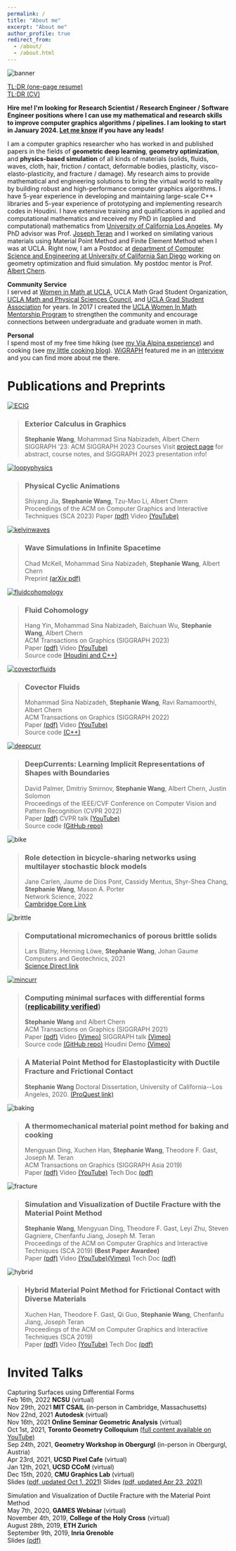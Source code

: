 ```yaml
---
permalink: /
title: "About me"
excerpt: "About me"
author_profile: true
redirect_from: 
  - /about/
  - /about.html
---
```


![banner](/images/Banner2023Dec.gif)


[TL;DR (one-page resume)](/files/Resume_Stephanie_Wang.pdf)   
[TL;DR (CV)](/files/CV_Stephanie_Wang.pdf)  

**Hire me! I'm looking for Research Scientist / Research Engineer / Software Engineer positions where I can use my mathematical and research skills to improve computer graphics algorithms / pipelines. I am looking to start in January 2024. [Let me know](mailto:evast+job@g.ucla.edu) if you have any leads!**

I am a computer graphics researcher who has worked in and published papers in the fields of **geometric deep learning**, **geometry optimization**, and **physics-based simulation** of all kinds of materials (solids, fluids, waves, cloth, hair, friction / contact, deformable bodies, plasticity, visco-elasto-plasticity, and fracture / damage). 
My research aims to provide mathematical and engineering solutions to bring the virtual world to reality by building robust and high-performance computer graphics algorithms. 
I have 5-year experience in developing and maintaining large-scale C++ libraries and 5-year experience of prototyping and implementing research codes in Houdini. 
I have extensive training and qualifications in applied and computational mathematics and received my PhD in (applied and computational) mathematics from [University of California Los Angeles](https://www.math.ucla.edu/research/cam). 
My PhD advisor was Prof. [Joseph Teran](https://www.math.ucla.edu/~jteran/) and I worked on similating various materials using Material Point Method and Finite Element Method when I was at UCLA. 
Right now, I am a Postdoc at [department of Computer Science and Engineering at University of California San Diego](https://cse.ucsd.edu/) working on geometry optimization and fluid simulation. My postdoc mentor is Prof. [Albert Chern](https://cseweb.ucsd.edu/~alchern/). 

**Community Service**  
I served at [Women in Math at UCLA](https://www.math.ucla.edu/grad/women-in-math), UCLA Math Grad Student Organization, [UCLA Math and Physical Sciences Council](https://www.math.ucla.edu/~mpsc/math/), and [UCLA Grad Student Association](https://gsa.asucla.ucla.edu/) for years. In 2017 I created the [UCLA Women In Math Mentorship Program](https://www.math.ucla.edu/grad/women-in-math-mentorship-program) to strengthen the community and encourage connections between undergraduate and graduate women in math.  

**Personal**  
I spend most of my free time hiking (see [my Via Alpina experience](/MyViaAlpinaGreenExperience/)) and cooking (see [my little cooking blog](/cooking/)). 
[WiGRAPH](https://www.wigraph.org/) featured me in an [interview](https://www.wigraph.org/post-postdocs.html) and you can find more about me there.


Publications and Preprints
======

[![ECIG](/images/ECIG_cover.png)](/ECIG/)
> ### Exterior Calculus in Graphics  
> **Stephanie Wang**, Mohammad Sina Nabizadeh, Albert Chern  
> SIGGRAPH '23: ACM SIGGRAPH 2023 Courses
> Visit [project page](/ECIG/) for abstract, course notes, and SIGGRAPH 2023 presentation info!

[![loopyphysics](/images/loopy_cover.png)](https://shiyang-jia.com/physical_cyclic_animations/)
> ### Physical Cyclic Animations  
> Shiyang Jia, **Stephanie Wang**, Tzu-Mao Li, Albert Chern  
> Proceedings of the ACM on Computer Graphics and Interactive Techniques (SCA 2023)
> Paper [(pdf)](https://shiyang-jia.com/physical_cyclic_animations/paper.pdf) Video [(YouTube)](https://www.youtube.com/watch?v=y-cW0uWe68s&feature=youtu.be) 

[![kelvinwaves](/images/kelvinwaves_cover.png)](https://arxiv.org/abs/2305.08033)
> ### Wave Simulations in Infinite Spacetime  
> Chad McKell, Mohammad Sina Nabizadeh, **Stephanie Wang**, Albert Chern  
> Preprint [(arXiv pdf)](https://arxiv.org/abs/2305.08033) 

[![fluidcohomology](/images/fluidcohomology_cover.png)](https://yhesper.github.io/fc23/fc23.html)
> ### Fluid Cohomology  
> Hang Yin, Mohammad Sina Nabizadeh, Baichuan Wu, **Stephanie Wang**, Albert Chern  
> ACM Transactions on Graphics (SIGGRAPH 2023)  
> Paper [(pdf)](https://yhesper.github.io/fc23/Fluid_Cohomology_Final.pdf) Video [(YouTube)](https://www.youtube.com/watch?v=eY8RUi5mrhc&embeds_referring_euri=https%3A%2F%2Fyhesper.github.io%2F&source_ve_path=MjM4NTE&feature=emb_title&themeRefresh=1)  
> Source code [(Houdini and C++)](https://cseweb.ucsd.edu/~alchern/projects/FluidCohomology/code.zip)  

[![covectorfluids](/images/covectorfluids_cover.jpeg)](https://cseweb.ucsd.edu/~viscomp/projects/SIG22CovectorFluids/)
> ### Covector Fluids
> Mohammad Sina Nabizadeh, **Stephanie Wang**, Ravi Ramamoorthi, Albert Chern  
> ACM Transactions on Graphics (SIGGRAPH 2022)  
> Paper [(pdf)](https://cseweb.ucsd.edu/~viscomp/projects/SIG22CovectorFluids/paper/CovectorFluids.pdf) Video [(YouTube)](https://www.youtube.com/watch?v=jM1FNiVYofI&feature=emb_title)  
> Source code [(C++)](https://cseweb.ucsd.edu/~viscomp/projects/SIG22CovectorFluids/paper/CovectorFluids_code.zip)

[![deepcurr](/images/hands_latent.gif)](https://people.csail.mit.edu/smirnov/deep-currents/)
> ### DeepCurrents: Learning Implicit Representations of Shapes with Boundaries
> David Palmer, Dmitriy Smirnov, **Stephanie Wang**, Albert Chern, Justin Solomon  
> Proceedings of the IEEE/CVF Conference on Computer Vision and Pattern Recognition (CVPR 2022)  
> Paper [(pdf)](https://openaccess.thecvf.com/content/CVPR2022/papers/Palmer_DeepCurrents_Learning_Implicit_Representations_of_Shapes_With_Boundaries_CVPR_2022_paper.pdf) CVPR talk [(YouTube)](https://www.youtube.com/watch?v=OhJC3rtzeoU)  
> Source code [(GitHub repo)](https://github.com/dmsm/DeepCurrents)

![bike](/images/bike_cover.png)
> ### Role detection in bicycle-sharing networks using multilayer stochastic block models
> Jane Carlen, Jaume de Dios Pont, Cassidy Mentus, Shyr-Shea Chang, **Stephanie Wang**, Mason A. Porter  
> Network Science, 2022  
> [Cambridge Core Link](https://www.cambridge.org/core/journals/network-science/article/role-detection-in-bicyclesharing-networks-using-multilayer-stochastic-block-models/5D73728650C5C3E2DB9455FCDF46F0E2)

![brittle](/images/brittle_cover.jpg)
> ### Computational micromechanics of porous brittle solids
> Lars Blatny, Henning Löwe, **Stephanie Wang**, Johan Gaume  
> Computers and Geotechnics, 2021  
> [Science Direct link](https://www.sciencedirect.com/science/article/pii/S0266352X21002822)

[![mincurr](/images/mincurr_cover.jpg)](https://cseweb.ucsd.edu/~alchern/projects/MinimalCurrent/)
> ### Computing minimal surfaces with differential forms ([replicability verified](http://www.replicabilitystamp.org/#https-github-com-evastgh-minimal-current))
> **Stephanie Wang** and Albert Chern  
> ACM Transactions on Graphics (SIGGRAPH 2021)  
> Paper [(pdf)](files/mincurr_paper.pdf) Video [(Vimeo)](https://vimeo.com/542904902) SIGGRAPH talk [(Vimeo)](https://vimeo.com/558315135)  
> Source code [(GitHub repo)](https://github.com/evastgh/Minimal_Current) Houdini Demo [(Vimeo)](https://vimeo.com/543382749)

> ### A Material Point Method for Elastoplasticity with Ductile Fracture and Frictional Contact
> **Stephanie Wang**
> Doctoral Dissertation, University of California--Los Angeles, 2020.
> [(ProQuest link)](https://www.proquest.com/docview/2389768700?pq-origsite=gscholar&fromopenview=true)

![baking](/images/baking_cover.png)
> ### A thermomechanical material point method for baking and cooking
> Mengyuan Ding, Xuchen Han, **Stephanie Wang**, Theodore F. Gast, Joseph M. Teran  
> ACM Transactions on Graphics (SIGGRAPH Asia 2019)  
> Paper [(pdf)](files/baking_paper.pdf) Video [(YouTube)](https://www.youtube.com/watch?v=iBpolaB4DqA) Tech Doc [(pdf)](files/baking_tech_doc.pdf)

![fracture](/images/fracture_cover.png)
> ### Simulation and Visualization of Ductile Fracture with the Material Point Method
> **Stephanie Wang**, Mengyuan Ding, Theodore F. Gast, Leyi Zhu, Steven Gagniere, Chenfanfu Jiang, Joseph M. Teran  
> Proceedings of the ACM on Computer Graphics and Interactive Techniques (SCA 2019) **(Best Paper Awardee)**  
> Paper [(pdf)](files/fracture_paper.pdf) Video [(YouTube)](https://www.youtube.com/watch?v=JsHeG0nk7JU)[(Vimeo)](https://vimeo.com/353779419) Tech Doc [(pdf)](files/fracture_tech_doc.pdf)

![hybrid](/images/hybrid_cover.png)
> ### Hybrid Material Point Method for Frictional Contact with Diverse Materials
> Xuchen Han, Theodore F. Gast, Qi Guo, **Stephanie Wang**, Chenfanfu Jiang, Joseph Teran  
> Proceedings of the ACM on Computer Graphics and Interactive Techniques (SCA 2019)  
> Paper [(pdf)](files/hybrid_mpm_paper.pdf) Video [(YouTube)](https://www.youtube.com/watch?v=OQLYHusPAfw) Tech Doc [(pdf)](files/hybrid_tech_doc.pdf)


Invited Talks
======

Capturing Surfaces using Differential Forms  
Feb 16th, 2022 **NCSU** (virtual)  
Nov 29th, 2021 **MIT CSAIL** (in-person in Cambridge, Massachusetts)  
Nov 22nd, 2021 **Autodesk** (virtual)  
Nov 16th, 2021 **Online Seminar Geometric Analysis** (virtual)  
Oct 1st, 2021, **Toronto Geometry Colloquium** [(full content available on YouTube)](https://www.youtube.com/watch?v=EKnPi7R3P2M)  
Sep 24th, 2021, **Geometry Workshop in Obergurgl**  (in-person in Obergurgl, Austria)  
Apr 23rd, 2021, **UCSD Pixel Cafe** (virtual)  
Jan 12th, 2021, **UCSD CCoM** (virtual)  
Dec 15th, 2020, **CMU Graphics Lab** (virtual)   
Slides [(pdf, updated Oct 1, 2021)](files/slides_20211001_Obergurgl.pdf)
Slides [(pdf, updated Apr 23, 2021)](files/slides_20210423_PixelCafe.pdf)  

Simulation and Visualization of Ductile Fracture with the Material Point Method  
May 7th, 2020, **GAMES Webinar** (virtual)  
November 4th, 2019, **College of the Holy Cross** (virtual)  
August 28th, 2019, **ETH Zurich**  
September 9th, 2019, **Inria Grenoble**  
Slides [(pdf)](files/slides_20190828_ETHZ.pdf)


